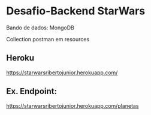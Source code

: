 # Desafio-Backend StarWars

Bando de dados: MongoDB

Collection postman em resources

## Heroku
https://starwarsribertojunior.herokuapp.com/

## Ex. Endpoint:
https://starwarsribertojunior.herokuapp.com/planetas

